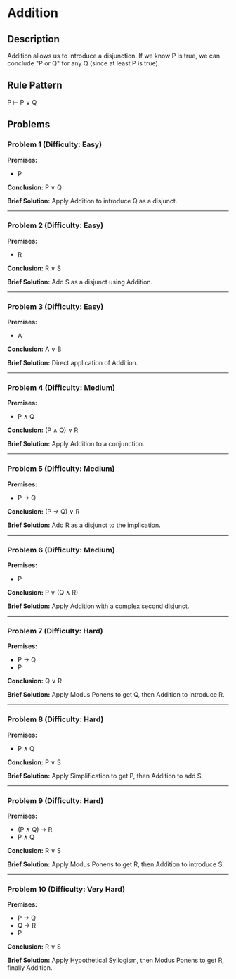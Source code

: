 # Addition

## Description
Addition allows us to introduce a disjunction. If we know P is true, we can conclude "P or Q" for any Q (since at least P is true).

## Rule Pattern
P ⊢ P ∨ Q

## Problems

### Problem 1 (Difficulty: Easy)
**Premises:**
- P

**Conclusion:** P ∨ Q

**Brief Solution:** Apply Addition to introduce Q as a disjunct.

---

### Problem 2 (Difficulty: Easy)
**Premises:**
- R

**Conclusion:** R ∨ S

**Brief Solution:** Add S as a disjunct using Addition.

---

### Problem 3 (Difficulty: Easy)
**Premises:**
- A

**Conclusion:** A ∨ B

**Brief Solution:** Direct application of Addition.

---

### Problem 4 (Difficulty: Medium)
**Premises:**
- P ∧ Q

**Conclusion:** (P ∧ Q) ∨ R

**Brief Solution:** Apply Addition to a conjunction.

---

### Problem 5 (Difficulty: Medium)
**Premises:**
- P → Q

**Conclusion:** (P → Q) ∨ R

**Brief Solution:** Add R as a disjunct to the implication.

---

### Problem 6 (Difficulty: Medium)
**Premises:**
- P

**Conclusion:** P ∨ (Q ∧ R)

**Brief Solution:** Apply Addition with a complex second disjunct.

---

### Problem 7 (Difficulty: Hard)
**Premises:**
- P → Q
- P

**Conclusion:** Q ∨ R

**Brief Solution:** Apply Modus Ponens to get Q, then Addition to introduce R.

---

### Problem 8 (Difficulty: Hard)
**Premises:**
- P ∧ Q

**Conclusion:** P ∨ S

**Brief Solution:** Apply Simplification to get P, then Addition to add S.

---

### Problem 9 (Difficulty: Hard)
**Premises:**
- (P ∧ Q) → R
- P ∧ Q

**Conclusion:** R ∨ S

**Brief Solution:** Apply Modus Ponens to get R, then Addition to introduce S.

---

### Problem 10 (Difficulty: Very Hard)
**Premises:**
- P → Q
- Q → R
- P

**Conclusion:** R ∨ S

**Brief Solution:** Apply Hypothetical Syllogism, then Modus Ponens to get R, finally Addition.